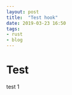```yaml
---
layout: post
title:  "Test hook"
date: 2019-03-23 16:50
tags:
- rust
- blog
---
```


# Test

test 1
